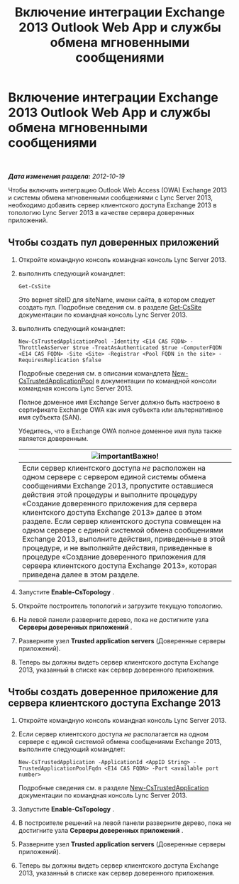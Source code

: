 ﻿---
title: Включение интеграции Exchange 2013 Outlook Web App и службы обмена мгновенными сообщениями
TOCTitle: Включение интеграции Exchange 2013 Outlook Web App и службы обмена мгновенными сообщениями
ms:assetid: 44d08cf0-b17d-46e1-a4f0-fcc2fe96a958
ms:mtpsurl: https://technet.microsoft.com/ru-ru/library/JJ204857(v=OCS.15)
ms:contentKeyID: 49309617
ms.date: 05/19/2016
mtps_version: v=OCS.15
ms.translationtype: HT
---

# Включение интеграции Exchange 2013 Outlook Web App и службы обмена мгновенными сообщениями

 

_**Дата изменения раздела:** 2012-10-19_

Чтобы включить интеграцию Outlook Web Access (OWA) Exchange 2013 и системы обмена мгновенными сообщениями с Lync Server 2013, необходимо добавить сервер клиентского доступа Exchange 2013 в топологию Lync Server 2013 в качестве сервера доверенных приложений.

## Чтобы создать пул доверенных приложений

1.  Откройте командную консоль командная консоль Lync Server 2013.

2.  выполнить следующий командлет:
    
        Get-CsSite
    
    Это вернет siteID для siteName, имени сайта, в котором следует создать пул. Подробные сведения см. в разделе [Get-CsSite](https://docs.microsoft.com/en-us/powershell/module/skype/Get-CsSite) документации по командная консоль Lync Server 2013.

3.  выполнить следующий командлет:
    
        New-CsTrustedApplicationPool -Identity <E14 CAS FQDN> -ThrottleAsServer $true -TreatAsAuthenticated $true -ComputerFQDN <E14 CAS FQDN> -Site <Site> -Registrar <Pool FQDN in the site> -RequiresReplication $false
    
    Подробные сведения см. в описании командлета [New-CsTrustedApplicationPool](new-cstrustedapplicationpool.md) в документации по командной консоли командная консоль Lync Server 2013.
    
    Полное доменное имя Exchange Server должно быть настроено в сертификате Exchange OWA как имя субъекта или альтернативное имя субъекта (SAN).
    
    Убедитесь, что в Exchange OWA полное доменное имя пула также является доверенным.
    
    <table>
    <thead>
    <tr class="header">
    <th><img src="images/JJ618369.important(OCS.15).gif" title="important" alt="important" />Важно!</th>
    </tr>
    </thead>
    <tbody>
    <tr class="odd">
    <td>Если сервер клиентского доступа <em>не</em> расположен на одном сервере с сервером единой системы обмена сообщениями Exchange 2013, пропустите оставшиеся действия этой процедуры и выполните процедуру «Создание доверенного приложения для сервера клиентского доступа Exchange 2013» далее в этом разделе. Если сервер клиентского доступа совмещен на одном сервере с единой системой обмена сообщениями Exchange 2013, выполните действия, приведенные в этой процедуре, и не выполняйте действия, приведенные в процедуре «Создание доверенного приложения для сервера клиентского доступа Exchange 2013», которая приведена далее в этом разделе.</td>
    </tr>
    </tbody>
    </table>


4.  Запустите **Enable-CsTopology** .

5.  Откройте построитель топологий и загрузите текущую топологию.

6.  На левой панели разверните дерево, пока не достигните узла **Серверы доверенных приложений** .

7.  Разверните узел **Trusted application servers** (Доверенные серверы приложений).

8.  Теперь вы должны видеть сервер клиентского доступа Exchange 2013, указанный в списке как сервер доверенного приложения.

## Чтобы создать доверенное приложение для сервера клиентского доступа Exchange 2013

1.  Откройте командную консоль командная консоль Lync Server 2013.

2.  Если сервер клиентского доступа *не* располагается на одном сервере с единой системой обмена сообщениями Exchange 2013, выполните следующий командлет:
    
        New-CsTrustedApplication -ApplicationId <AppID String> -TrustedApplicationPoolFqdn <E14 CAS FQDN> -Port <available port number>
    
    Подробные сведения см. в разделе [New-CsTrustedApplication](new-cstrustedapplication.md) документации по командная консоль Lync Server 2013.

3.  Запустите **Enable-CsTopology** .

4.  В построителе решений на левой панели разверните дерево, пока не достигните узла **Серверы доверенных приложений** .

5.  Разверните узел **Trusted application servers** (Доверенные серверы приложений).

6.  Теперь вы должны видеть сервер клиентского доступа Exchange 2013, указанный в списке как сервер доверенного приложения.

